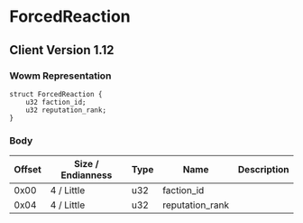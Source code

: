 # ForcedReaction
## Client Version 1.12

### Wowm Representation
```rust,ignore
struct ForcedReaction {
    u32 faction_id;
    u32 reputation_rank;
}
```
### Body
| Offset | Size / Endianness | Type | Name | Description |
| ------ | ----------------- | ---- | ---- | ----------- |
| 0x00 | 4 / Little | u32 | faction_id |  |
| 0x04 | 4 / Little | u32 | reputation_rank |  |
